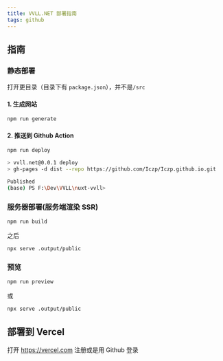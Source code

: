 ```yaml
---
title: VVLL.NET 部署指南
tags: github
---
```


## 指南

### 静态部署

打开更目录（目录下有 `package.json`），并不是`/src`

#### 1. 生成网站

```sh
npm run generate
```

#### 2. 推送到 Github Action

```sh
npm run deploy
```

```sh
> vvll.net@0.0.1 deploy
> gh-pages -d dist --repo https://github.com/Iczp/Iczp.github.io.git

Published
(base) PS F:\Dev\VVLL\nuxt-vvll>
```

### 服务器部署(服务端渲染 SSR)

```sh
npm run build
```

之后

```
npx serve .output/public
```

### 预览

```sh
npm run preview
```

或

```sh
npx serve .output/public
```

## 部署到 Vercel

打开 https://vercel.com 注册或是用 Github 登录




